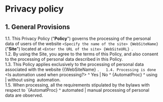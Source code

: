 # Privacy policy
## 1. General Provisions
1.1. This Privacy Policy ("**Policy**") governs the processing of the personal data of users of the website `<Specify the name of the site> {WebSiteName}` ("**Site**") located at `<Enter the URL of the site> {WebSiteURL} `.  
1.2. By using the Site, you agree to the terms of this Policy, and also consent to the processing of personal data described in this Policy.  
1.3. This Policy applies exclusively to the processing of personal data associated with the website {{WebSiteName} `.  
1.4. Processing is done `<Is automation used when processing?> ^ Yes | No ^ {AutomatProc} ^ using | without using` `automation.  
1.5. When processing, all the requirements stipulated by the bylaws with respect to `{AutomatProc} ^ automated | manual processing of personal data are observed.
